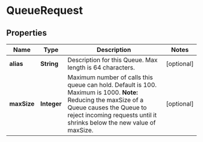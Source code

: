 

# QueueRequest


## Properties

Name | Type | Description | Notes
------------ | ------------- | ------------- | -------------
**alias** | **String** | Description for this Queue. Max length is 64 characters. |  [optional]
**maxSize** | **Integer** | Maximum number of calls this queue can hold. Default is 100. Maximum is 1000. **Note:** Reducing the maxSize of a Queue causes the Queue to reject incoming requests until it shrinks below the new value of maxSize. |  [optional]



